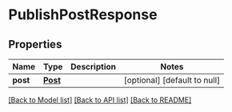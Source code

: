 # PublishPostResponse
## Properties

| Name | Type | Description | Notes |
|------------ | ------------- | ------------- | -------------|
| **post** | [**Post**](Post.md) |  | [optional] [default to null] |

[[Back to Model list]](../README.md#documentation-for-models) [[Back to API list]](../README.md#documentation-for-api-endpoints) [[Back to README]](../README.md)

